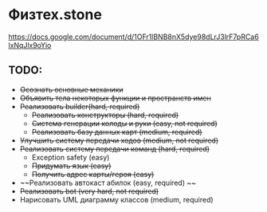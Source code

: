 # Физтех.stone
https://docs.google.com/document/d/1OFr1lBNB8nX5dye98dLrJ3lrF7pRCa6lxNqJlx9oYio
## TODO:
 * ~~Осознать основные механики~~
 * ~~Объявить тела некоторых функции и пространств имен~~
 * ~~Реализовать builder(hard, required)~~
     * ~~Реализовать конструкторы (hard, required)~~
     * ~~Система генерации колоды и руки (easy, not required)~~
     * ~~Реализовать базу данных карт (medium, required)~~
 * ~~Улучшить систему передачи ходов (medium, not required)~~
 * ~~Реализовать систему передачи команд (hard, required)~~
     * Exception safety (easy)
     * ~~Придумать язык (easy)~~
     * ~~Получить адрес карты/героя (easy)~~
 * ~~Реализовать автокаст абилок (easy, required) ~~
 * ~~Реализовать bot (very hard, not required)~~
 * Нарисовать UML диаграмму классов (medium, required)
